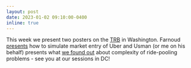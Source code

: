 ```yaml
---
layout: post
date: 2023-01-02 09:10:00-0400
inline: true
---
```


This week we present two posters on the [TRB](https://www.trb.org/AnnualMeeting/AnnualMeeting.aspx) in Washington. Farnoud [presents](/./assets/pdf/FarnoudTRB_poster.pdf)  how to simulate market entry of Uber and Usman (or me on his behalf) presents what [we found out](/./assets/pdf/usman_poster.pdf) about complexity of ride-pooling problems - see you at our sessions in DC!
